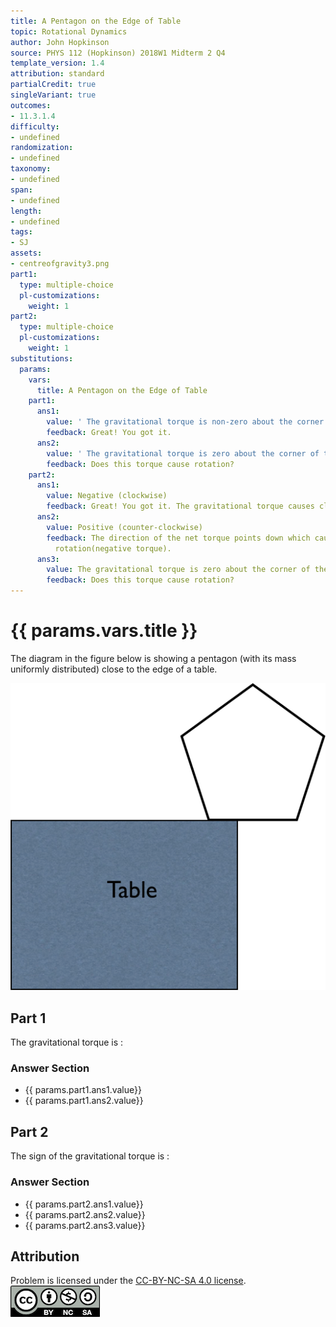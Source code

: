 ```yaml
---
title: A Pentagon on the Edge of Table
topic: Rotational Dynamics
author: John Hopkinson
source: PHYS 112 (Hopkinson) 2018W1 Midterm 2 Q4
template_version: 1.4
attribution: standard
partialCredit: true
singleVariant: true
outcomes:
- 11.3.1.4
difficulty:
- undefined
randomization:
- undefined
taxonomy:
- undefined
span:
- undefined
length:
- undefined
tags:
- SJ
assets:
- centreofgravity3.png
part1:
  type: multiple-choice
  pl-customizations:
    weight: 1
part2:
  type: multiple-choice
  pl-customizations:
    weight: 1
substitutions:
  params:
    vars:
      title: A Pentagon on the Edge of Table
    part1:
      ans1:
        value: ' The gravitational torque is non-zero about the corner of the table'
        feedback: Great! You got it.
      ans2:
        value: ' The gravitational torque is zero about the corner of the table'
        feedback: Does this torque cause rotation?
    part2:
      ans1:
        value: Negative (clockwise)
        feedback: Great! You got it. The gravitational torque causes clockwise rotation.
      ans2:
        value: Positive (counter-clockwise)
        feedback: The direction of the net torque points down which causes clockwise
          rotation(negative torque).
      ans3:
        value: The gravitational torque is zero about the corner of the table.
        feedback: Does this torque cause rotation?
---
```

# {{ params.vars.title }}
The diagram in the figure below is showing a pentagon (with its mass uniformly distributed) close to the edge of a table.

<img src="centreofgravity3.png" alt="a pentagon with its mass uniformly distributed close to the right edge of a table">

## Part 1

The gravitational torque is :

### Answer Section

- {{ params.part1.ans1.value}}
- {{ params.part1.ans2.value}}

## Part 2

The sign of the gravitational torque is :

### Answer Section

- {{ params.part2.ans1.value}}
- {{ params.part2.ans2.value}}
- {{ params.part2.ans3.value}}

## Attribution

Problem is licensed under the [CC-BY-NC-SA 4.0 license](https://creativecommons.org/licenses/by-nc-sa/4.0/).<br> ![The Creative Commons 4.0 license requiring attribution-BY, non-commercial-NC, and share-alike-SA license.](https://raw.githubusercontent.com/firasm/bits/master/by-nc-sa.png)